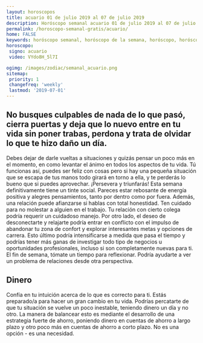 ```yaml
---
layout: horoscopos
title: acuario 01 de julio 2019 al 07 de julio 2019 
description: Horóscopo semanal acuario 01 de julio 2019 al 07 de julio 2019. No busques culpables de nada de lo que pasó, cierra puertas y deja que lo nuevo entre en tu vida sin poner trabas, perdona y trata de olvidar lo que te hizo daño un día.
permalink: /horoscopo-semanal-gratis/acuario/
home: FALSE
keywords: horóscopo semanal, horóscopo de la semana, horóscopo, horóscopo gratis,horóscopos, horóscopo esperanza gracia, horoscopos acuario la semana, horóscopos gratis, Tarot, Astrologia, Zodíaco, acuario, horoscopo gratis, semanal
horoscopo:
 signo: acuario
 video: VYdo8H_5l7I

ogimg: /images/zodiac/semanal_acuario.png
sitemap:
 priority: 1
 changefreq: 'weekly'
 lastmod: '2019-07-01'
---
```




## No busques culpables de nada de lo que pasó, cierra puertas y deja que lo nuevo entre en tu vida sin poner trabas, perdona y trata de olvidar lo que te hizo daño un día.

Debes dejar de darle vueltas a situaciones y quizás pensar un poco más en el momento, en como levantar el ánimo en todos los aspectos de tu vida. Tú funcionas así, puedes ser feliz con cosas pero si hay una pequeña situación que se escapa de tus manos todo girará en torno a ella, y te perderás lo bueno que si puedes aprovechar.
¡Persevera y triunfarás! Esta semana definitivamente tiene un tinte social. Pareces estar rebosante de energía positiva y alegres pensamientos, tanto por dentro como por fuera. Además, una relación puede afianzarse si hablas con total honestidad. Ten cuidado para no molestar a alguien en el trabajo. Tu relación con cierto colega podría requerir un cuidadoso manejo. 
Por otro lado, el deseo de desconectarte y relajarte podría entrar en conflicto con el impulso de abandonar tu zona de confort y explorar interesantes metas y opciones de carrera. Esto último podría intensificarse a medida que pasa el tiempo y podrías tener más ganas de investigar todo tipo de negocios u oportunidades profesionales, incluso si son completamente nuevas para ti. El fin de semana, tómate un tiempo para reflexionar. Podría ayudarte a ver un problema de relaciones desde otra perspectiva. 

## Dinero

Confía en tu intuición acerca de lo que es correcto para ti. Estás preparado/a para hacer un gran cambio en tu vida. Podrías percatarte de que tu situación se vuelve un poco inestable, teniendo dinero un día y no otro. La manera de balancear esto es mediante el desarrollo de una estrategia fuerte de ahorro, poniendo dinero en cuentas de ahorro a largo plazo y otro poco más en cuentas de ahorro a corto plazo. No es una opción - es una necesidad.